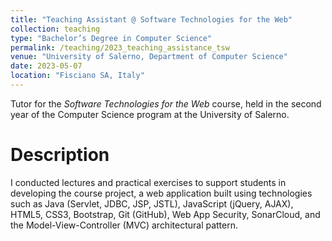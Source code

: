 ```yaml
---
title: "Teaching Assistant @ Software Technologies for the Web"
collection: teaching
type: "Bachelor’s Degree in Computer Science"
permalink: /teaching/2023_teaching_assistance_tsw
venue: "University of Salerno, Department of Computer Science"
date: 2023-05-07
location: "Fisciano SA, Italy"
---
```


Tutor for the _Software Technologies for the Web_ course, held in the second year of the Computer Science program at the University of Salerno.

Description
======

I conducted lectures and practical exercises to support students in developing the course project, a web application built using technologies such as Java (Servlet, JDBC, JSP, JSTL), JavaScript (jQuery, AJAX), HTML5, CSS3, Bootstrap, Git (GitHub), Web App Security, SonarCloud, and the Model-View-Controller (MVC) architectural pattern.

